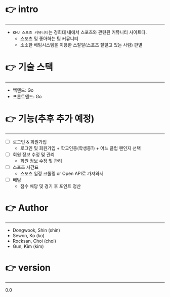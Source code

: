 # 👉 intro
---
- `KHU 스포츠 커뮤니티`는 경희대 내에서 스포츠와 관련된 커뮤니티 사이트다.
    - 스포츠 및 좋아하는 팀 커뮤니티
    - 소소한 배팅시스템을 이용한 스잘알(스포츠 잘알고 있는 사람) 판별

# 👉 기술 스택
---
- 백엔드: Go
- 프론트엔드: Go

# 👉 기능(추후 추가 예정)
---
- [ ] 로그인 & 회원가입
    - 로그인 및 회원가입 + 학교인증(학생증?) + 어느 클럽 팬인지 선택
- [ ] 회원 정보 수정 및 관리
    - 회원 정보 수정 및 관리
- [ ] 스포츠 시간표
    - 스포츠 일정 크롤링 or Open API로 가져와서
- [ ] 배팅
    - 점수 배당 및 경기 후 포인트 정산

# 👉 Author
---
- Dongwook, Shin (shin)
- Sewon, Ko (ko)
- Rocksan, Choi (choi)
- Gun, Kim (kim)

# 👉 version
---
0.0